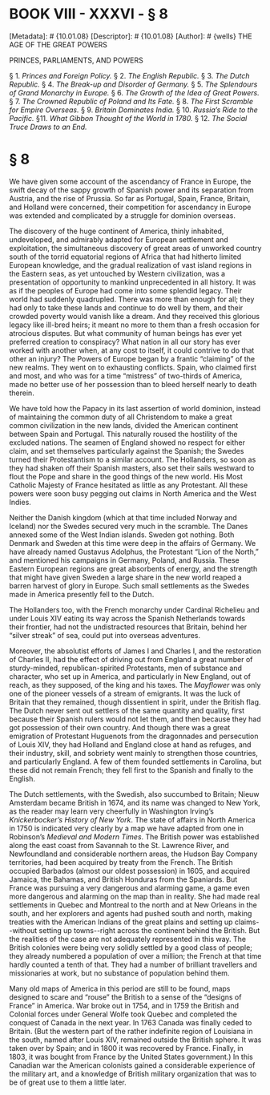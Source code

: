 # BOOK VIII - XXXVI - § 8
[Metadata]: # {10.01.08}
[Descriptor]: # {10.01.08}
[Author]: # {wells}
THE AGE OF THE GREAT POWERS

PRINCES, PARLIAMENTS, AND POWERS

§ 1. _Princes and Foreign Policy._ § 2. _The English Republic._ §      3.
_The Dutch Republic._ § 4. _The Break-up and Disorder of      Germany._ § 5.
_The Splendours of Grand Monarchy in Europe._ § 6.      _The Growth of the Idea
of Great Powers._ § 7. _The Crowned      Republic of Poland and Its Fate._ § 8.
_The First Scramble for      Empire Overseas._ § 9. _Britain Dominates India._
§ 10. _Russia’s      Ride to the Pacific._ §11. _What Gibbon Thought of the
World in      1780._ § 12. _The Social Truce Draws to an End._

# § 8
We have given some account of the ascendancy of France in Europe, the swift
decay of the sappy growth of Spanish power and its separation from Austria, and
the rise of Prussia. So far as Portugal, Spain, France, Britain, and Holland
were concerned, their competition for ascendancy in Europe was extended and
complicated by a struggle for dominion overseas.

The discovery of the huge continent of America, thinly inhabited, undeveloped,
and admirably adapted for European settlement and exploitation, the
simultaneous discovery of great areas of unworked country south of the torrid
equatorial regions of Africa that had hitherto limited European knowledge, and
the gradual realization of vast island regions in the Eastern seas, as yet
untouched by Western civilization, was a presentation of opportunity to mankind
unprecedented in all history. It was as if the peoples of Europe had come into
some splendid legacy. Their world had suddenly quadrupled. There was more than
enough for all; they had only to take these lands and continue to do well by
them, and their crowded poverty would vanish like a dream. And they received
this glorious legacy like ill-bred heirs; it meant no more to them than a fresh
occasion for atrocious disputes. But what community of human beings has ever
yet preferred creation to conspiracy? What nation in all our story has ever
worked with another when, at any cost to itself, it could contrive to do that
other an injury? The Powers of Europe began by a frantic “claiming” of the new
realms. They went on to exhausting conflicts. Spain, who claimed first and
most, and who was for a time “mistress” of two-thirds of America, made no
better use of her possession than to bleed herself nearly to death therein.

We have told how the Papacy in its last assertion of world dominion, instead of
maintaining the common duty of all Christendom to make a great common
civilization in the new lands, divided the American continent between Spain and
Portugal. This naturally roused the hostility of the excluded nations. The
seamen of England showed no respect for either claim, and set themselves
particularly against the Spanish; the Swedes turned their Protestantism to a
similar account. The Hollanders, so soon as they had shaken off their Spanish
masters, also set their sails westward to flout the Pope and share in the good
things of the new world. His Most Catholic Majesty of France hesitated as
little as any Protestant. All these powers were soon busy pegging out claims in
North America and the West Indies.

Neither the Danish kingdom (which at that time included Norway and Iceland) nor
the Swedes secured very much in the scramble. The Danes annexed some of the
West Indian islands. Sweden got nothing. Both Denmark and Sweden at this time
were deep in the affairs of Germany. We have already named Gustavus Adolphus,
the Protestant “Lion of the North,” and mentioned his campaigns in Germany,
Poland, and Russia. These Eastern European regions are great absorbents of
energy, and the strength that might have given Sweden a large share in the new
world reaped a barren harvest of glory in Europe. Such small settlements as the
Swedes made in America presently fell to the Dutch.

The Hollanders too, with the French monarchy under Cardinal Richelieu and under
Louis XIV eating its way across the Spanish Netherlands towards their frontier,
had not the undistracted resources that Britain, behind her “silver streak” of
sea, could put into overseas adventures.

Moreover, the absolutist efforts of James I and Charles I, and the restoration
of Charles II, had the effect of driving out from England a great number of
sturdy-minded, republican-spirited Protestants, men of substance and character,
who set up in America, and particularly in New England, out of reach, as they
supposed, of the king and his taxes. The _Mayflower_ was only one of the
pioneer vessels of a stream of emigrants. It was the luck of Britain that they
remained, though dissentient in spirit, under the British flag. The Dutch never
sent out settlers of the same quantity and quality, first because their Spanish
rulers would not let them, and then because they had got possession of their
own country. And though there was a great emigration of Protestant Huguenots
from the dragonnades and persecution of Louis XIV, they had Holland and England
close at hand as refuges, and their industry, skill, and sobriety went mainly
to strengthen those countries, and particularly England. A few of them founded
settlements in Carolina, but these did not remain French; they fell first to
the Spanish and finally to the English.

The Dutch settlements, with the Swedish, also succumbed to Britain; Nieuw
Amsterdam became British in 1674, and its name was changed to New York, as the
reader may learn very cheerfully in Washington Irving’s _Knickerbocker’s
History of New York_. The state of affairs in North America in 1750 is
indicated very clearly by a map we have adapted from one in Robinson’s
_Medieval and Modern Times_. The British power was established along the east
coast from Savannah to the St. Lawrence River, and Newfoundland and
considerable northern areas, the Hudson Bay Company territories, had been
acquired by treaty from the French. The British occupied Barbados (almost our
oldest possession) in 1605, and acquired Jamaica, the Bahamas, and British
Honduras from the Spaniards. But France was pursuing a very dangerous and
alarming game, a game even more dangerous and alarming on the map than in
reality. She had made real settlements in Quebec and Montreal to the north and
at New Orleans in the south, and her explorers and agents had pushed south and
north, making treaties with the American Indians of the great plains and
setting up claims--without setting up towns--right across the continent behind
the British. But the realities of the case are not adequately represented in
this way. The British colonies were being very solidly settled by a good class
of people; they already numbered a population of over a million; the French at
that time hardly counted a tenth of that. They had a number of brilliant
travellers and missionaries at work, but no substance of population behind
them.

Many old maps of America in this period are still to be found, maps designed to
scare and “rouse” the British to a sense of the “designs of France” in America.
War broke out in 1754, and in 1759 the British and Colonial forces under
General Wolfe took Quebec and completed the conquest of Canada in the next
year. In 1763 Canada was finally ceded to Britain. (But the western part of the
rather indefinite region of Louisiana in the south, named after Louis XIV,
remained outside the British sphere. It was taken over by Spain; and in 1800 it
was recovered by France. Finally, in 1803, it was bought from France by the
United States government.) In this Canadian war the American colonists gained a
considerable experience of the military art, and a knowledge of British
military organization that was to be of great use to them a little later.

